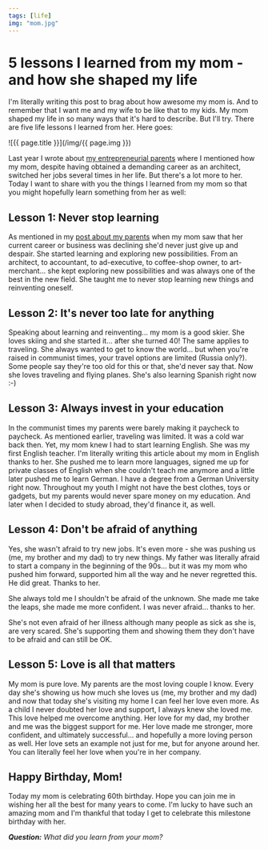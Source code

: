 ```yaml
---
tags: [life]
img: "mom.jpg"
---
```


# 5 lessons I learned from my mom - and how she shaped my life

I'm literally writing this post to brag about how awesome my mom is. And to remember that I want me and my wife to be like that to my kids. My mom shaped my life in so many ways that it's hard to describe. But I'll try. There are five life lessons I learned from her. Here goes:

<!--More-->

![{{ page.title }}](/img/{{ page.img }})

Last year I wrote about [my entrepreneurial parents](https://sliwinski.com/parents) where I mentioned how my mom, despite having obtained a demanding career as an architect, switched her jobs several times in her life. But there's a lot more to her. Today I want to share with you the things I learned from my mom so that you might hopefully learn something from her as well:



## Lesson 1: Never stop learning

As mentioned in my [post about my parents](https://sliwinski.com/parents) when my mom saw that her current career or business was declining she'd never just give up and despair. She started learning and exploring new possibilities. From an architect, to accountant, to ad-executive, to coffee-shop owner, to art-merchant... she kept exploring new possibilities and was always one of the best in the new field. She taught me to never stop learning new things and reinventing oneself.

## Lesson 2: It's never too late for anything

Speaking about learning and reinventing... my mom is a good skier. She loves skiing and she started it... after she turned 40! The same applies to traveling. She always wanted to get to know the world... but when you're raised in communist times, your travel options are limited (Russia only?). Some people say they're too old for this or that, she'd never say that. Now she loves traveling and flying planes. She's also learning Spanish right now :-)

## Lesson 3: Always invest in your education

In the communist times my parents were barely making it paycheck to paycheck. As mentioned earlier, traveling was limited. It was a cold war back then. Yet, my mom knew I had to start learning English. She was my first English teacher. I'm literally writing this article about my mom in English thanks to her. She pushed me to learn more languages, signed me up for private classes of English when she couldn't teach me anymore and a little later pushed me to learn German. I have a degree from a German University right now. Throughout my youth I might not have the best clothes, toys or gadgets, but my parents would never spare money on my education. And later when I decided to study abroad, they'd finance it, as well.

## Lesson 4: Don't be afraid of anything

Yes, she wasn't afraid to try new jobs. It's even more - she was pushing us (me, my brother and my dad) to try new things. My father was literally afraid to start a company in the beginning of the 90s... but it was my mom who pushed him forward, supported him all the way and he never regretted this. He did great. Thanks to her.

She always told me I shouldn't be afraid of the unknown. She made me take the leaps, she made me more confident. I was never afraid... thanks to her.

She's not even afraid of her illness although many people as sick as she is, are very scared. She's supporting them and showing them they don't have to be afraid and can still be OK.

## Lesson 5: Love is all that matters

My mom is pure love. My parents are the most loving couple I know. Every day she's showing us how much she loves us (me, my brother and my dad) and now that today she's visiting my home I can feel her love even more. As a child I never doubted her love and support, I always knew she loved me. This love helped me overcome anything. Her love for my dad, my brother and me was the biggest support for me. Her love made me stronger, more confident, and ultimately successful... and hopefully a more loving person as well. Her love sets an example not just for me, but for anyone around her. You can literally feel her love when you're in her company.

## Happy Birthday, Mom!

Today my mom is celebrating 60th birthday. Hope you can join me in wishing her all the best for many years to come. I'm lucky to have such an amazing mom and I'm thankful that today I get to celebrate this milestone birthday with her.

***Question:*** *What did you learn from your mom?*

[iMagazine]: http://iMagazine.pl
[Dropbox]: http://db.tt/kD7Liux
[Evernote]: /how-i-use-evernote
[It's all about Passion!]: /passion
[Nozbe]: http://nozbe.com/
[s]: http://nozbe.com/signup
[#iPadOnly]: http://ipadonlybook.com/
[Productive! Magazine]: http://productivemag.com/
[Productive! Show]: /show
[Twitter]: http://twitter.com/MSliwinski



[n]: https://michael.gratis/nozbe